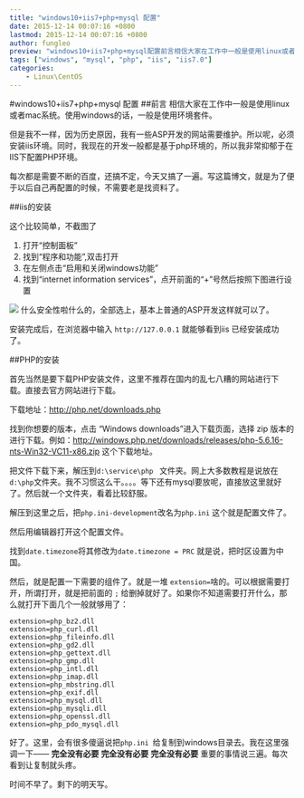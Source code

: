 ```yaml
---
title: "windows10+iis7+php+mysql 配置"
date: 2015-12-14 00:07:16 +0800
lastmod: 2015-12-14 00:07:16 +0800
author: fungleo
preview: "windows10+iis7+php+mysql配置前言相信大家在工作中一般是使用linux或者mac系统。使用windows的话，一般是使用环境套件。但是我不一样，因为历史原因，我有一些ASP开发的网站需要维护。所以呢，必须安装iis环境。同时，我现在的开发一般都是基于php环境的，所以我非常抑郁于在IIS下配置PHP环境。每次都是需要不断的百度，还搞不定，今天又搞了一遍。写这篇博文，就是为了便"
tags: ["windows", "mysql", "php", "iis", "iis7.0"]
categories:
    - Linux\CentOS
---
```


#windows10+iis7+php+mysql 配置
##前言
相信大家在工作中一般是使用linux或者mac系统。使用windows的话，一般是使用环境套件。

但是我不一样，因为历史原因，我有一些ASP开发的网站需要维护。所以呢，必须安装iis环境。同时，我现在的开发一般都是基于php环境的，所以我非常抑郁于在IIS下配置PHP环境。

每次都是需要不断的百度，还搞不定，今天又搞了一遍。写这篇博文，就是为了便于以后自己再配置的时候，不需要老是找资料了。

##iis的安装

这个比较简单，不截图了

1. 打开“控制面板”
2. 找到“程序和功能”,双击打开
3. 在左侧点击“启用和关闭windows功能”
4. 找到“internet information services”，点开前面的“+”号然后按照下图进行设置

![](https://raw.githubusercontent.com/fengcms/articles/master/image/a9/f95663bdddb609a380077811ec01e6.jpg)
什么安全性啦什么的，全部选上，基本上普通的ASP开发这样就可以了。


安装完成后，在浏览器中输入 `http://127.0.0.1` 就能够看到iis 已经安装成功了。

##PHP的安装

首先当然是要下载PHP安装文件，这里不推荐在国内的乱七八糟的网站进行下载。直接去官方网站进行下载。

下载地址：http://php.net/downloads.php

找到你想要的版本，点击 “Windows downloads”进入下载页面，选择 zip 版本的进行下载。例如：http://windows.php.net/downloads/releases/php-5.6.16-nts-Win32-VC11-x86.zip 这个下载地址。

把文件下载下来，解压到`d:\service\php ` 文件夹。网上大多数教程是说放在`d:\php`文件夹。我不习惯这么干。。。。等下还有mysql要放呢，直接放这里就好了。然后就一个文件夹，看着比较舒服。

解压到这里之后，把`php.ini-development`改名为`php.ini` 这个就是配置文件了。

然后用编辑器打开这个配置文件。

找到`date.timezone`将其修改为`date.timezone = PRC` 就是说，把时区设置为中国。

然后，就是配置一下需要的组件了。就是一堆 `extension=`啥的。可以根据需要打开，所谓打开，就是把前面的 `;` 给删掉就好了。如果你不知道需要打开什么，那么就打开下面几个一般就够用了：

```
extension=php_bz2.dll
extension=php_curl.dll
extension=php_fileinfo.dll
extension=php_gd2.dll
extension=php_gettext.dll
extension=php_gmp.dll
extension=php_intl.dll
extension=php_imap.dll
extension=php_mbstring.dll
extension=php_exif.dll
extension=php_mysql.dll
extension=php_mysqli.dll
extension=php_openssl.dll
extension=php_pdo_mysql.dll
```
好了。这里，会有很多傻逼说把`php.ini `给复制到windows目录去。我在这里强调一下——
**完全没有必要**
**完全没有必要**
**完全没有必要**
重要的事情说三遍。每次看到让复制就头疼。

时间不早了。剩下的明天写。